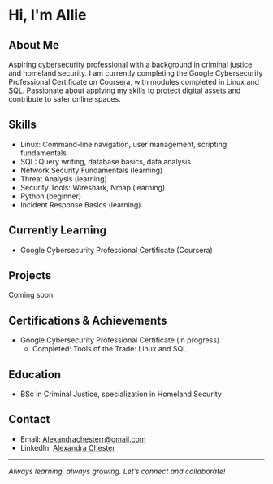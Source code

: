 # Hi, I'm Allie 

## About Me
Aspiring cybersecurity professional with a background in criminal justice and homeland security. I am currently completing the Google Cybersecurity Professional Certificate on Coursera, with modules completed in Linux and SQL. Passionate about applying my skills to protect digital assets and contribute to safer online spaces.

## Skills
- Linux: Command-line navigation, user management, scripting fundamentals
- SQL: Query writing, database basics, data analysis
- Network Security Fundamentals (learning)
- Threat Analysis (learning)
- Security Tools: Wireshark, Nmap (learning)
- Python (beginner)
- Incident Response Basics (learning)

## Currently Learning
- Google Cybersecurity Professional Certificate (Coursera)

## Projects
Coming soon.

## Certifications & Achievements
- Google Cybersecurity Professional Certificate (in progress)
  - Completed: Tools of the Trade: Linux and SQL

## Education
- BSc in Criminal Justice, specialization in Homeland Security

## Contact
- Email: Alexandrachesterr@gmail.com
- LinkedIn: [Alexandra Chester](https://www.linkedin.com/in/alexandra-chester-287b61310)

---

*Always learning, always growing. Let’s connect and collaborate!*
